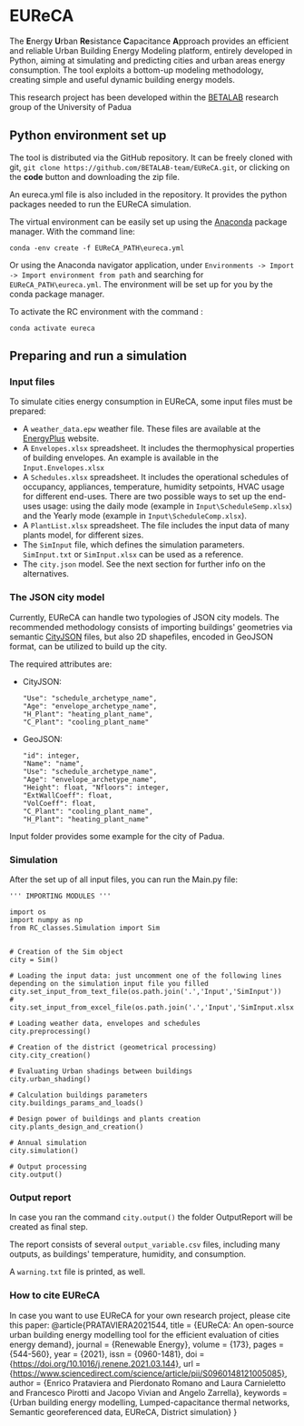 # EUReCA

The **E**nergy **U**rban **Re**sistance **C**apacitance **A**pproach provides an efficient and reliable Urban Building Energy Modeling platform, entirely developed in Python, aiming at simulating and predicting cities and urban areas energy consumption. The tool exploits a bottom-up modeling methodology, creating simple and useful dynamic building energy models.

This research project has been developed within the [BETALAB](https://research.dii.unipd.it/betalab/) research group of the University of Padua

## Python environment set up
The tool is distributed via the GitHub repository. It can be freely cloned with git, `git clone https://github.com/BETALAB-team/EUReCA.git`, or clicking on the **code** button and downloading the zip file.

An eureca.yml file is also included in the repository. It provides the python packages needed to run the EUReCA simulation. 

The virtual environment can be easily set up using the [Anaconda](https://www.anaconda.com/products/individual) package manager. With the command line: 
```
conda -env create -f EUReCA_PATH\eureca.yml
```
Or using the Anaconda navigator application, under `Environments -> Import -> Import environment from path` and searching for  `EUReCA_PATH\eureca.yml`. The environment will be set up for you by the conda package manager. 

To activate the RC environment with the command :
```
conda activate eureca
```

## Preparing and run a simulation
### Input files

To simulate cities energy consumption in EUReCA, some input files must be prepared:
- A `weather_data.epw` weather file. These files are available at the [EnergyPlus](https://www.energyplus.net/weather) website.
- A `Envelopes.xlsx` spreadsheet. It includes the thermophysical properties of building envelopes. An example is available in the `Input.Envelopes.xlsx`
- A `Schedules.xlsx` spreadsheet. It includes the operational schedules of occupancy, appliances, temperature, humidity setpoints, HVAC usage for different end-uses. There are two possible ways to set up the end-uses usage: using the daily mode (example in `Input\ScheduleSemp.xlsx`) and the Yearly mode (example in `Input\ScheduleComp.xlsx`).
- A `PlantList.xlsx` spreadsheet. The file includes the input data of many plants model, for different sizes.
- The `SimInput` file, which defines the simulation parameters. `SimInput.txt` or `SimInput.xlsx` can be used as a reference.
- The `city.json` model. See the next section for further info on the alternatives.

### The JSON city model
Currently, EUReCA can handle two typologies of JSON city models. The recommended methodology consists of importing buildings' geometries via semantic [CityJSON](https://www.cityjson.org/) files, but also 2D shapefiles, encoded in GeoJSON format, can be utilized to build up the city.

The required attributes are:
- CityJSON: 
  ```
  "Use": "schedule_archetype_name", 
  "Age": "envelope_archetype_name", 
  "H_Plant": "heating_plant_name", 
  "C_Plant": "cooling_plant_name"
  ```
- GeoJSON: 
  ```
  "id": integer, 
  "Name": "name", 
  "Use": "schedule_archetype_name", 
  "Age": "envelope_archetype_name", 
  "Height": float, "Nfloors": integer, 
  "ExtWallCoeff": float, 
  "VolCoeff": float, 
  "C_Plant": "cooling_plant_name", 
  "H_Plant": "heating_plant_name"
  ```

Input folder provides some example for the city of Padua.

### Simulation

After the set up of all input files, you can run the Main.py file:

```
''' IMPORTING MODULES '''

import os
import numpy as np
from RC_classes.Simulation import Sim


# Creation of the Sim object
city = Sim()

# Loading the input data: just uncomment one of the following lines depending on the simulation input file you filled
city.set_input_from_text_file(os.path.join('.','Input','SimInput'))
# city.set_input_from_excel_file(os.path.join('.','Input','SimInput.xlsx'))

# Loading weather data, envelopes and schedules
city.preprocessing()

# Creation of the district (geometrical processing)
city.city_creation()

# Evaluating Urban shadings between buildings
city.urban_shading()

# Calculation buildings parameters
city.buildings_params_and_loads()

# Design power of buildings and plants creation
city.plants_design_and_creation()

# Annual simulation
city.simulation()

# Output processing
city.output()
```

### Output report
In case you ran the command `city.output()` the folder OutputReport will be created as final step.

The report consists of several `output_variable.csv` files, including many outputs, as buildings' temperature, humidity, and consumption.

A `warning.txt` file is printed, as well. 


### How to cite EUReCA
In case you want to use EUReCA for your own research project, please cite this paper: 
@article{PRATAVIERA2021544,
title = {EUReCA: An open-source urban building energy modelling tool for the efficient evaluation of cities energy demand},
journal = {Renewable Energy},
volume = {173},
pages = {544-560},
year = {2021},
issn = {0960-1481},
doi = {https://doi.org/10.1016/j.renene.2021.03.144},
url = {https://www.sciencedirect.com/science/article/pii/S0960148121005085},
author = {Enrico Prataviera and Pierdonato Romano and Laura Carnieletto and Francesco Pirotti and Jacopo Vivian and Angelo Zarrella},
keywords = {Urban building energy modelling, Lumped-capacitance thermal networks, Semantic georeferenced data, EUReCA, District simulation}
}
